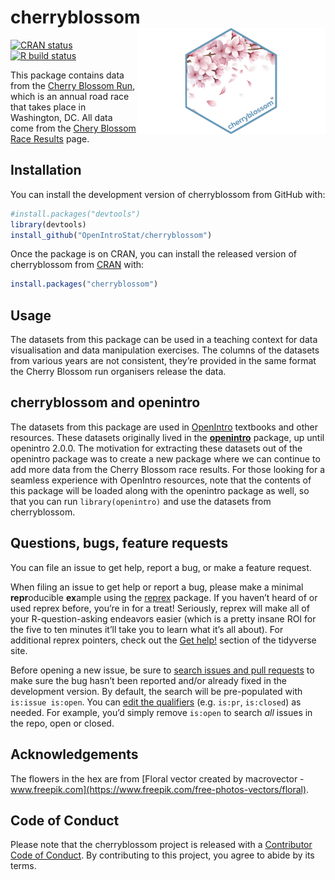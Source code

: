 
<!-- README.md is generated from README.Rmd. Please edit that file -->

# cherryblossom <a href="https://openintrostat.github.io/cherryblossom"><img src="https://github.com/OpenIntroStat/cherryblossom/blob/master/man/figures/cherryblossom-hex.png?raw=true" align="right" height="170" /></a>

<!-- badges: start -->

[![CRAN
status](https://www.r-pkg.org/badges/version/cherryblossom)](https://CRAN.R-project.org/package=cherryblossom)
[![R build
status](https://github.com/OpenIntroStat/cherryblossom/workflows/R-CMD-check/badge.svg)](https://github.com/OpenIntroStat/cherryblossom/actions)
<!-- badges: end -->

This package contains data from the [Cherry Blossom
Run](http://www.cherryblossom.org/), which is an annual road race that
takes place in Washington, DC. All data come from the [Chery Blossom
Race Results](http://www.cherryblossom.org/aboutus/results.php) page.

## Installation

You can install the development version of cherryblossom from GitHub
with:

``` r
#install.packages("devtools")
library(devtools)
install_github("OpenIntroStat/cherryblossom")
```

Once the package is on CRAN, you can install the released version of
cherryblossom from [CRAN](https://CRAN.R-project.org) with:

``` r
install.packages("cherryblossom")
```

## Usage

The datasets from this package can be used in a teaching context for
data visualisation and data manipulation exercises. The columns of the
datasets from various years are not consistent, they’re provided in the
same format the Cherry Blossom run organisers release the data.

## cherryblossom and openintro

The datasets from this package are used in [OpenIntro]() textbooks and
other resources. These datasets originally lived in the
[**openintro**]() package, up until openintro 2.0.0. The motivation for
extracting these datasets out of the openintro package was to create a
new package where we can continue to add more data from the Cherry
Blossom race results. For those looking for a seamless experience with
OpenIntro resources, note that the contents of this package will be
loaded along with the openintro package as well, so that you can run
`library(openintro)` and use the datasets from cherryblossom.

## Questions, bugs, feature requests

You can file an issue to get help, report a bug, or make a feature
request.

When filing an issue to get help or report a bug, please make a minimal
**repr**oducible **ex**ample using the
[reprex](https://reprex.tidyverse.org/) package. If you haven’t heard of
or used reprex before, you’re in for a treat\! Seriously, reprex will
make all of your R-question-asking endeavors easier (which is a pretty
insane ROI for the five to ten minutes it’ll take you to learn what it’s
all about). For additional reprex pointers, check out the [Get
help\!](https://www.tidyverse.org/help/) section of the tidyverse site.

Before opening a new issue, be sure to [search issues and pull
requests](https://github.com//issues) to make sure the bug hasn’t been
reported and/or already fixed in the development version. By default,
the search will be pre-populated with `is:issue is:open`. You can [edit
the
qualifiers](https://help.github.com/articles/searching-issues-and-pull-requests/)
(e.g. `is:pr`, `is:closed`) as needed. For example, you’d simply remove
`is:open` to search *all* issues in the repo, open or closed.

## Acknowledgements

The flowers in the hex are from [Floral vector created by macrovector -
www.freepik.com](https://www.freepik.com/free-photos-vectors/floral).

## Code of Conduct

Please note that the cherryblossom project is released with a
[Contributor Code of
Conduct](https://contributor-covenant.org/version/2/0/CODE_OF_CONDUCT.html).
By contributing to this project, you agree to abide by its terms.
